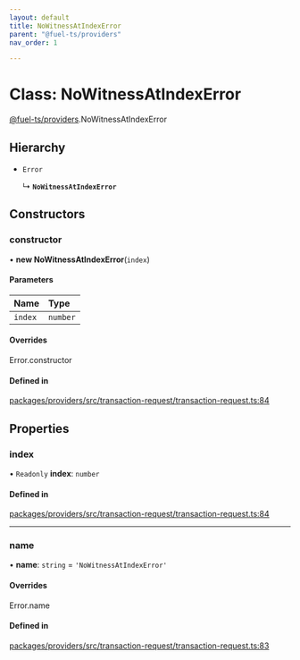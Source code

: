 ```yaml
---
layout: default
title: NoWitnessAtIndexError
parent: "@fuel-ts/providers"
nav_order: 1

---
```


# Class: NoWitnessAtIndexError

[@fuel-ts/providers](../index.md).NoWitnessAtIndexError

## Hierarchy

- `Error`

  ↳ **`NoWitnessAtIndexError`**

## Constructors

### constructor

• **new NoWitnessAtIndexError**(`index`)

#### Parameters

| Name | Type |
| :------ | :------ |
| `index` | `number` |

#### Overrides

Error.constructor

#### Defined in

[packages/providers/src/transaction-request/transaction-request.ts:84](https://github.com/FuelLabs/fuels-ts/blob/master/packages/providers/src/transaction-request/transaction-request.ts#L84)

## Properties

### index

• `Readonly` **index**: `number`

#### Defined in

[packages/providers/src/transaction-request/transaction-request.ts:84](https://github.com/FuelLabs/fuels-ts/blob/master/packages/providers/src/transaction-request/transaction-request.ts#L84)

___

### name

• **name**: `string` = `'NoWitnessAtIndexError'`

#### Overrides

Error.name

#### Defined in

[packages/providers/src/transaction-request/transaction-request.ts:83](https://github.com/FuelLabs/fuels-ts/blob/master/packages/providers/src/transaction-request/transaction-request.ts#L83)
